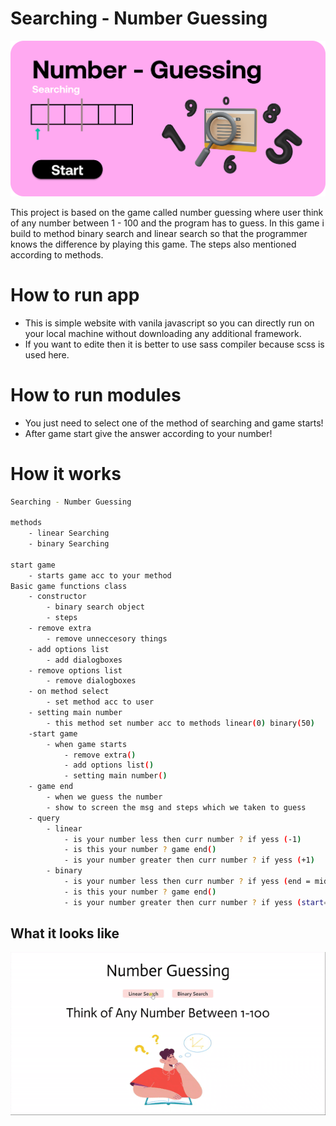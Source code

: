 # Searching - Number Guessing

<p align="center">
  <img src="9.png">
</p>


This project is based on the game called number guessing where user think of any number between 1 - 100 and the program has to guess.
In this game i build to method binary search and linear search so that the programmer knows the difference by playing this game.
The steps also mentioned according to methods.

# How to run app 

 * This is simple website with vanila javascript so you can directly run on your local machine without downloading any additional framework.
 * If you want to edite then it is better to use sass compiler because scss is used here. 

# How to run modules

 * You just need to select one of the method of searching and game starts!
 * After game start give the answer according to your number!


# How it works

```sh
Searching - Number Guessing

methods 
    - linear Searching
    - binary Searching

start game 
    - starts game acc to your method
Basic game functions class
    - constructor
        - binary search object
        - steps
    - remove extra
        - remove unneccesory things
    - add options list 
        - add dialogboxes
    - remove options list
        - remove dialogboxes
    - on method select 
        - set method acc to user
    - setting main number
        - this method set number acc to methods linear(0) binary(50)
    -start game 
        - when game starts 
            - remove extra()
            - add options list()
            - setting main number()
    - game end 
        - when we guess the number 
        - show to screen the msg and steps which we taken to guess
    - query 
        - linear 
            - is your number less then curr number ? if yess (-1)
            - is this your number ? game end()
            - is your number greater then curr number ? if yess (+1)
        - binary
            - is your number less then curr number ? if yess (end = mid-1)
            - is this your number ? game end()
            - is your number greater then curr number ? if yess (start=mid+1)


```

## What it looks like


<p align="center">
  <img src="0.gif">
</p>
  
